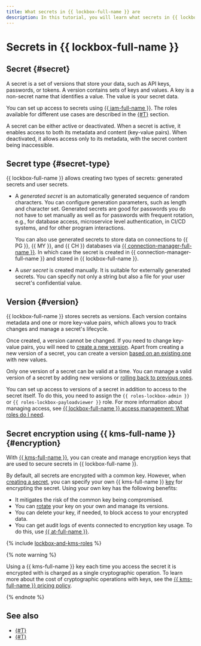 ```yaml
---
title: What secrets in {{ lockbox-full-name }} are
description: In this tutorial, you will learn what secrets in {{ lockbox-full-name }} are and what they consist of.
---
```


# Secrets in {{ lockbox-full-name }}

## Secret {#secret}

A secret is a set of versions that store your data, such as API keys, passwords, or tokens. A version contains sets of keys and values. A key is a non-secret name that identifies a value. The value is your secret data.

You can set up access to secrets using [{{ iam-full-name }}](../../iam/index.yaml). The roles available for different use cases are described in the [{#T}](../security/index.md) section.

A secret can be either active or deactivated. When a secret is active, it enables access to both its metadata and content (key-value pairs). When deactivated, it allows access only to its metadata, with the secret content being inaccessible.

## Secret type {#secret-type}

{{ lockbox-full-name }} allows creating two types of secrets: generated secrets and user secrets.

* A _generated secret_ is an automatically generated sequence of random characters. You can configure generation parameters, such as length and character set. Generated secrets are good for passwords you do not have to set manually as well as for passwords with frequent rotation, e.g., for database access, microservice level authentication, in CI/CD systems, and for other program interactions.

   You can also use generated secrets to store data on connections to {{ PG }}, {{ MY }}, and {{ CH }} databases via [{{ connection-manager-full-name }}](../../metadata-hub/concepts/connection-manager.md). In which case the secret is created in {{ connection-manager-full-name }} and stored in {{ lockbox-full-name }}.

* A _user secret_ is created manually. It is suitable for externally generated secrets. You can specify not only a string but also a file for your user secret's confidential value.

## Version {#version}

{{ lockbox-full-name }} stores secrets as versions. Each version contains metadata and one or more key-value pairs, which allows you to track changes and manage a secret's lifecycle.

Once created, a version cannot be changed. If you need to change key-value pairs, you will need to [create a new version](../operations/secret-version-manage.md#create-version). Apart from creating a new version of a secret, you can create a version [based on an existing one](../operations/secret-version-manage.md#create-version-based-on-other) with new values.

Only one version of a secret can be valid at a time. You can manage a valid version of a secret by adding new versions or [rolling back to previous ones](../operations/secret-version-manage.md#backup).

You can set up access to versions of a secret in addition to access to the secret itself. To do this, you need to assign the `{{ roles-lockbox-admin }}` or `{{ roles-lockbox-payloadviewer }}` role. For more information about managing access, see [{{ lockbox-full-name }} access management: What roles do I need](../security/index.md#choosing-roles).

## Secret encryption using {{ kms-full-name }} {#encryption}

With [{{ kms-full-name }}](../../kms/index.yaml), you can create and manage encryption keys that are used to secure secrets in {{ lockbox-full-name }}.

By default, all secrets are encrypted with a common key. However, when [creating a secret](../operations/secret-create.md), you can specify your own {{ kms-full-name }} [key](../../kms/concepts/key.md) for encrypting the secret. Using your own key has the following benefits:

* It mitigates the risk of the common key being compromised.
* You can [rotate](../../kms/operations/key.md#rotate) your key on your own and manage its versions.
* You can delete your key, if needed, to block access to your encrypted data.
* You can get audit logs of events connected to encryption key usage. To do this, use [{{ at-full-name }}](../../audit-trails/concepts/index.md).

{% include [lockbox-and-kms-roles](../../_includes/lockbox/lockbox-and-kms-roles.md) %}

{% note warning %}

Using a {{ kms-full-name }} key each time you access the secret it is encrypted with is charged as a single cryptographic operation. To learn more about the cost of cryptographic operations with keys, see the [{{ kms-full-name }} pricing policy](../../kms/pricing.md).

{% endnote %}

## See also

* [{#T}](../security/index.md)
* [{#T}](../tutorials/index.md)
